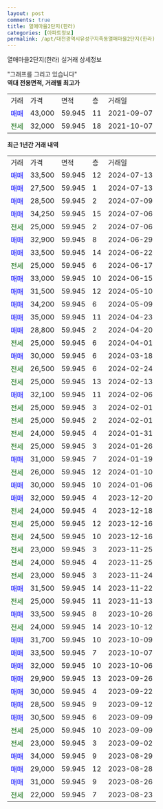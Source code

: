 ```yaml
---
layout: post
comments: true
title: 열매마을2단지(한라)
categories: [아파트정보]
permalink: /apt/대전광역시유성구지족동열매마을2단지(한라)
---
```


열매마을2단지(한라) 실거래 상세정보

<script type="text/javascript">
  google.charts.load('current', {'packages':['line', 'corechart']});
  google.charts.setOnLoadCallback(drawChart);

  function drawChart() {
    var data = new google.visualization.DataTable();
    data.addColumn('date', '거래일');
    data.addColumn('number', "매매");
    data.addColumn('number', "전세");
    data.addColumn('number', "전매");

    data.addRows([[new Date(Date.parse("2024-07-13")), 33500, null, null], [new Date(Date.parse("2024-07-13")), 27500, null, null], [new Date(Date.parse("2024-07-09")), 28500, null, null], [new Date(Date.parse("2024-07-06")), 34250, null, null], [new Date(Date.parse("2024-07-06")), null, 25000, null], [new Date(Date.parse("2024-06-29")), 32900, null, null], [new Date(Date.parse("2024-06-22")), 33500, null, null], [new Date(Date.parse("2024-06-17")), null, 25000, null], [new Date(Date.parse("2024-06-15")), 33000, null, null], [new Date(Date.parse("2024-05-10")), 31500, null, null], [new Date(Date.parse("2024-05-09")), 34200, null, null], [new Date(Date.parse("2024-04-23")), 35000, null, null], [new Date(Date.parse("2024-04-20")), 28800, null, null], [new Date(Date.parse("2024-04-01")), null, 25000, null], [new Date(Date.parse("2024-03-18")), 30000, null, null], [new Date(Date.parse("2024-02-24")), null, 26500, null], [new Date(Date.parse("2024-02-13")), null, 25000, null], [new Date(Date.parse("2024-02-06")), 32100, null, null], [new Date(Date.parse("2024-02-01")), null, 25000, null], [new Date(Date.parse("2024-02-01")), null, 25000, null], [new Date(Date.parse("2024-01-31")), null, 24000, null], [new Date(Date.parse("2024-01-26")), null, 25000, null], [new Date(Date.parse("2024-01-19")), 31000, null, null], [new Date(Date.parse("2024-01-10")), null, 26000, null], [new Date(Date.parse("2024-01-06")), 30000, null, null], [new Date(Date.parse("2023-12-20")), 32000, null, null], [new Date(Date.parse("2023-12-18")), null, 24000, null], [new Date(Date.parse("2023-12-16")), null, 25000, null], [new Date(Date.parse("2023-12-16")), null, 24500, null], [new Date(Date.parse("2023-11-25")), null, 23000, null], [new Date(Date.parse("2023-11-25")), null, 24000, null], [new Date(Date.parse("2023-11-24")), null, 23000, null], [new Date(Date.parse("2023-11-22")), 31500, null, null], [new Date(Date.parse("2023-11-13")), null, 25000, null], [new Date(Date.parse("2023-10-26")), 33500, null, null], [new Date(Date.parse("2023-10-12")), null, 24000, null], [new Date(Date.parse("2023-10-09")), 31700, null, null], [new Date(Date.parse("2023-10-07")), 33500, null, null], [new Date(Date.parse("2023-10-06")), 32000, null, null], [new Date(Date.parse("2023-09-26")), 29900, null, null], [new Date(Date.parse("2023-09-22")), 30000, null, null], [new Date(Date.parse("2023-09-12")), 28500, null, null], [new Date(Date.parse("2023-09-09")), 30500, null, null], [new Date(Date.parse("2023-09-09")), null, 25000, null], [new Date(Date.parse("2023-09-02")), null, 23000, null], [new Date(Date.parse("2023-08-29")), 34000, null, null], [new Date(Date.parse("2023-08-28")), 29000, null, null], [new Date(Date.parse("2023-08-26")), 31000, null, null], [new Date(Date.parse("2023-08-23")), null, 22000, null]]);

    var options = {
      hAxis: {
        format: 'yyyy/MM/dd'
      },    
      lineWidth: 0,
      pointsVisible: true,    
      title: '최근 1년간 유형별 실거래가 분포',
      legend: { position: 'bottom' }
    };

    var formatter = new google.visualization.NumberFormat({pattern:'###,###'} );
    formatter.format(data, 1);
    formatter.format(data, 2);
    
    setTimeout(function() {
        var chart = new google.visualization.LineChart(document.getElementById('columnchart_material'));
        chart.draw(data, (options));
        document.getElementById('loading').style.display = 'none';
    }, 200);
  }
</script>


<div id="loading" style="z-index:20; display: block; margin-left: 0px">"그래프를 그리고 있습니다"</div>
<div id="columnchart_material" style="width: 95%; margin-left: 0px; display: block"></div>
<!-- contents start -->
<b>역대 전용면적, 거래별 최고가</b>
<table class="sortable">
    <tr>
      <td>거래</td>
      <td>가격</td>
      <td>면적</td>
      <td>층</td>
      <td>거래일</td>
    </tr>
        <tr>
          <td><a style="color: blue">매매</a></td>
          <td>43,000</td>
          <td>59.945</td>
          <td>11</td>
          <td>2021-09-07</td>
        </tr>        
        <tr>
              <td><a style="color: darkgreen">전세</a></td>
              <td>32,000</td>
              <td>59.945</td>
              <td>18</td>
              <td>2021-10-07</td>
            </tr>        
    
</table>

<b>최근 1년간 거래 내역</b>

<table class="sortable">
    <tr>
      <td>거래</td>
      <td>가격</td>
      <td>면적</td>
      <td>층</td>
      <td>거래일</td>
    </tr>
    <tr>
      <td><a style="color: blue">매매</a></td>
      <td>33,500</td>
      <td>59.945</td>
      <td>12</td>
      <td>2024-07-13</td>
    </tr>          <tr>
      <td><a style="color: blue">매매</a></td>
      <td>27,500</td>
      <td>59.945</td>
      <td>1</td>
      <td>2024-07-13</td>
    </tr>          <tr>
      <td><a style="color: blue">매매</a></td>
      <td>28,500</td>
      <td>59.945</td>
      <td>2</td>
      <td>2024-07-09</td>
    </tr>          <tr>
      <td><a style="color: blue">매매</a></td>
      <td>34,250</td>
      <td>59.945</td>
      <td>15</td>
      <td>2024-07-06</td>
    </tr>          <tr>
      <td><a style="color: darkgreen">전세</a></td>
      <td>25,000</td>
      <td>59.945</td>
      <td>2</td>
      <td>2024-07-06</td>
    </tr>          <tr>
      <td><a style="color: blue">매매</a></td>
      <td>32,900</td>
      <td>59.945</td>
      <td>8</td>
      <td>2024-06-29</td>
    </tr>          <tr>
      <td><a style="color: blue">매매</a></td>
      <td>33,500</td>
      <td>59.945</td>
      <td>14</td>
      <td>2024-06-22</td>
    </tr>          <tr>
      <td><a style="color: darkgreen">전세</a></td>
      <td>25,000</td>
      <td>59.945</td>
      <td>6</td>
      <td>2024-06-17</td>
    </tr>          <tr>
      <td><a style="color: blue">매매</a></td>
      <td>33,000</td>
      <td>59.945</td>
      <td>10</td>
      <td>2024-06-15</td>
    </tr>          <tr>
      <td><a style="color: blue">매매</a></td>
      <td>31,500</td>
      <td>59.945</td>
      <td>12</td>
      <td>2024-05-10</td>
    </tr>          <tr>
      <td><a style="color: blue">매매</a></td>
      <td>34,200</td>
      <td>59.945</td>
      <td>6</td>
      <td>2024-05-09</td>
    </tr>          <tr>
      <td><a style="color: blue">매매</a></td>
      <td>35,000</td>
      <td>59.945</td>
      <td>11</td>
      <td>2024-04-23</td>
    </tr>          <tr>
      <td><a style="color: blue">매매</a></td>
      <td>28,800</td>
      <td>59.945</td>
      <td>2</td>
      <td>2024-04-20</td>
    </tr>          <tr>
      <td><a style="color: darkgreen">전세</a></td>
      <td>25,000</td>
      <td>59.945</td>
      <td>6</td>
      <td>2024-04-01</td>
    </tr>          <tr>
      <td><a style="color: blue">매매</a></td>
      <td>30,000</td>
      <td>59.945</td>
      <td>6</td>
      <td>2024-03-18</td>
    </tr>          <tr>
      <td><a style="color: darkgreen">전세</a></td>
      <td>26,500</td>
      <td>59.945</td>
      <td>6</td>
      <td>2024-02-24</td>
    </tr>          <tr>
      <td><a style="color: darkgreen">전세</a></td>
      <td>25,000</td>
      <td>59.945</td>
      <td>13</td>
      <td>2024-02-13</td>
    </tr>          <tr>
      <td><a style="color: blue">매매</a></td>
      <td>32,100</td>
      <td>59.945</td>
      <td>11</td>
      <td>2024-02-06</td>
    </tr>          <tr>
      <td><a style="color: darkgreen">전세</a></td>
      <td>25,000</td>
      <td>59.945</td>
      <td>3</td>
      <td>2024-02-01</td>
    </tr>          <tr>
      <td><a style="color: darkgreen">전세</a></td>
      <td>25,000</td>
      <td>59.945</td>
      <td>2</td>
      <td>2024-02-01</td>
    </tr>          <tr>
      <td><a style="color: darkgreen">전세</a></td>
      <td>24,000</td>
      <td>59.945</td>
      <td>4</td>
      <td>2024-01-31</td>
    </tr>          <tr>
      <td><a style="color: darkgreen">전세</a></td>
      <td>25,000</td>
      <td>59.945</td>
      <td>3</td>
      <td>2024-01-26</td>
    </tr>          <tr>
      <td><a style="color: blue">매매</a></td>
      <td>31,000</td>
      <td>59.945</td>
      <td>7</td>
      <td>2024-01-19</td>
    </tr>          <tr>
      <td><a style="color: darkgreen">전세</a></td>
      <td>26,000</td>
      <td>59.945</td>
      <td>12</td>
      <td>2024-01-10</td>
    </tr>          <tr>
      <td><a style="color: blue">매매</a></td>
      <td>30,000</td>
      <td>59.945</td>
      <td>10</td>
      <td>2024-01-06</td>
    </tr>          <tr>
      <td><a style="color: blue">매매</a></td>
      <td>32,000</td>
      <td>59.945</td>
      <td>4</td>
      <td>2023-12-20</td>
    </tr>          <tr>
      <td><a style="color: darkgreen">전세</a></td>
      <td>24,000</td>
      <td>59.945</td>
      <td>4</td>
      <td>2023-12-18</td>
    </tr>          <tr>
      <td><a style="color: darkgreen">전세</a></td>
      <td>25,000</td>
      <td>59.945</td>
      <td>12</td>
      <td>2023-12-16</td>
    </tr>          <tr>
      <td><a style="color: darkgreen">전세</a></td>
      <td>24,500</td>
      <td>59.945</td>
      <td>10</td>
      <td>2023-12-16</td>
    </tr>          <tr>
      <td><a style="color: darkgreen">전세</a></td>
      <td>23,000</td>
      <td>59.945</td>
      <td>3</td>
      <td>2023-11-25</td>
    </tr>          <tr>
      <td><a style="color: darkgreen">전세</a></td>
      <td>24,000</td>
      <td>59.945</td>
      <td>4</td>
      <td>2023-11-25</td>
    </tr>          <tr>
      <td><a style="color: darkgreen">전세</a></td>
      <td>23,000</td>
      <td>59.945</td>
      <td>3</td>
      <td>2023-11-24</td>
    </tr>          <tr>
      <td><a style="color: blue">매매</a></td>
      <td>31,500</td>
      <td>59.945</td>
      <td>14</td>
      <td>2023-11-22</td>
    </tr>          <tr>
      <td><a style="color: darkgreen">전세</a></td>
      <td>25,000</td>
      <td>59.945</td>
      <td>11</td>
      <td>2023-11-13</td>
    </tr>          <tr>
      <td><a style="color: blue">매매</a></td>
      <td>33,500</td>
      <td>59.945</td>
      <td>8</td>
      <td>2023-10-26</td>
    </tr>          <tr>
      <td><a style="color: darkgreen">전세</a></td>
      <td>24,000</td>
      <td>59.945</td>
      <td>14</td>
      <td>2023-10-12</td>
    </tr>          <tr>
      <td><a style="color: blue">매매</a></td>
      <td>31,700</td>
      <td>59.945</td>
      <td>10</td>
      <td>2023-10-09</td>
    </tr>          <tr>
      <td><a style="color: blue">매매</a></td>
      <td>33,500</td>
      <td>59.945</td>
      <td>7</td>
      <td>2023-10-07</td>
    </tr>          <tr>
      <td><a style="color: blue">매매</a></td>
      <td>32,000</td>
      <td>59.945</td>
      <td>10</td>
      <td>2023-10-06</td>
    </tr>          <tr>
      <td><a style="color: blue">매매</a></td>
      <td>29,900</td>
      <td>59.945</td>
      <td>13</td>
      <td>2023-09-26</td>
    </tr>          <tr>
      <td><a style="color: blue">매매</a></td>
      <td>30,000</td>
      <td>59.945</td>
      <td>4</td>
      <td>2023-09-22</td>
    </tr>          <tr>
      <td><a style="color: blue">매매</a></td>
      <td>28,500</td>
      <td>59.945</td>
      <td>9</td>
      <td>2023-09-12</td>
    </tr>          <tr>
      <td><a style="color: blue">매매</a></td>
      <td>30,500</td>
      <td>59.945</td>
      <td>6</td>
      <td>2023-09-09</td>
    </tr>          <tr>
      <td><a style="color: darkgreen">전세</a></td>
      <td>25,000</td>
      <td>59.945</td>
      <td>10</td>
      <td>2023-09-09</td>
    </tr>          <tr>
      <td><a style="color: darkgreen">전세</a></td>
      <td>23,000</td>
      <td>59.945</td>
      <td>3</td>
      <td>2023-09-02</td>
    </tr>          <tr>
      <td><a style="color: blue">매매</a></td>
      <td>34,000</td>
      <td>59.945</td>
      <td>9</td>
      <td>2023-08-29</td>
    </tr>          <tr>
      <td><a style="color: blue">매매</a></td>
      <td>29,000</td>
      <td>59.945</td>
      <td>12</td>
      <td>2023-08-28</td>
    </tr>          <tr>
      <td><a style="color: blue">매매</a></td>
      <td>31,000</td>
      <td>59.945</td>
      <td>9</td>
      <td>2023-08-26</td>
    </tr>          <tr>
      <td><a style="color: darkgreen">전세</a></td>
      <td>22,000</td>
      <td>59.945</td>
      <td>7</td>
      <td>2023-08-23</td>
    </tr>      </table>
<!-- contents end -->    

